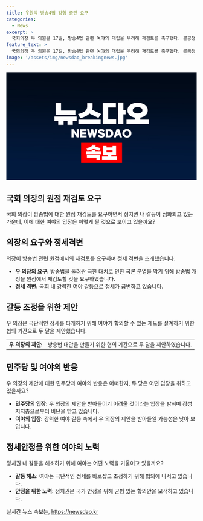 ```yaml
---
title: 우원식 방송4법 강행 중단 요구
categories:
  - News
excerpt: >
  국회의장 우 의원은 17일, 방송4법 관련 여야의 대립을 우려해 재검토를 촉구했다. 불공정 선정 우려로 민주당의 방송법 개정안에 국민의힘이 반대하며 갈등이 고조되고 있는 가운데, 방송법을 원점에서 재검토하여 국론 분열을 막아야 한다고 지적했다. 공영방송 이사 선임과 방송통신위원회 파행을 중단할 것을 요구하며, 양당이 책임을 다해 합리적인 공영방송 제도를 설계할 수 있도록 물러서라고 촉구했다. 논의를 위한 두 달의 협의기간을 제안했으나, 민주당 내에서는 이 제안이 받아들여지기 어려울 것이라는 의견도 나왔다.
feature_text: >
  국회의장 우 의원은 17일, 방송4법 관련 여야의 대립을 우려해 재검토를 촉구했다. 불공정 선정 우려로 민주당의 방송법 개정안에 국민의힘이 반대하며 갈등이 고조되고 있는 가운데, 방송법을 원점에서 재검토하여 국론 분열을 막아야 한다고 지적했다. 공영방송 이사 선임과 방송통신위원회 파행을 중단할 것을 요구하며, 양당이 책임을 다해 합리적인 공영방송 제도를 설계할 수 있도록 물러서라고 촉구했다. 논의를 위한 두 달의 협의기간을 제안했으나, 민주당 내에서는 이 제안이 받아들여지기 어려울 것이라는 의견도 나왔다.
image: '/assets/img/newsdao_breakingnews.jpg'
---
```


<p><img src="/assets/img/newsdao_breakingnews.jpg" alt="ontimetimes 속보" /></p>

<h2>국회 의장의 원점 재검토 요구</h2>

<p data-ke-size="size16">국회 의장이 방송법에 대한 원점 재검토를 요구하면서 정치권 내 갈등이 심화되고 있는 가운데, 이에 대한 여야의 입장은 어떻게 될 것으로 보이고 있을까요?</p>

<h2>의장의 요구와 정세격변</h2>

<p data-ke-size="size16">의장이 방송법 관련 원점에서의 재검토를 요구하며 정세 격변을 초래했습니다.</p>

<ul>
    <li><b>우 의장의 요구:</b> 방송법을 둘러싼 극한 대치로 인한 국론 분열을 막기 위해 방송법 개정을 원점에서 재검토할 것을 요구하였습니다.</li>
    <li><b>정세 격변:</b> 국회 내 강력한 여야 갈등으로 정세가 급변하고 있습니다.</li>
</ul>

<h2>갈등 조정을 위한 제안</h2>

<p data-ke-size="size16">우 의장은 극단적인 정세를 타개하기 위해 여야가 합의할 수 있는 제도를 설계하기 위한 협의 기간으로 두 달을 제안했습니다.</p>

<table>
    <tr>
        <td style="text-align: center; height: 17px;"><b>우 의장의 제안:</b></td>
        <td style="text-align: center; height: 17px;">방송법 대안을 만들기 위한 협의 기간으로 두 달을 제안하였습니다.</td>
    </tr>
</table>

<h2>민주당 및 여야의 반응</h2>

<p data-ke-size="size16">우 의장의 제안에 대한 민주당과 여야의 반응은 어떠한지, 두 당은 어떤 입장을 취하고 있을까요?</p>

<ul>
    <li><b>민주당의 입장:</b> 우 의장의 제안을 받아들이기 어려울 것이라는 입장을 밝히며 강성 지지층으로부터 비난을 받고 있습니다.</li>
    <li><b>여야의 입장:</b> 강력한 여야 갈등 속에서 우 의장의 제안을 받아들일 가능성은 낮아 보입니다.</li>
</ul>

<h2>정세안정을 위한 여야의 노력</h2>

<p data-ke-size="size16">정치권 내 갈등을 해소하기 위해 여야는 어떤 노력을 기울이고 있을까요?</p>

<ul>
    <li><b>갈등 해소:</b> 여야는 극단적인 정세를 바로잡고 조정하기 위해 협의에 나서고 있습니다.</li>
    <li><b>안정을 위한 노력:</b> 정치권은 국가 안정을 위해 균형 있는 합의안을 모색하고 있습니다.</li>
</ul>
실시간 뉴스 속보는, <a href="https://newsdao.kr" rel="dofollow">https://newsdao.kr</a>


